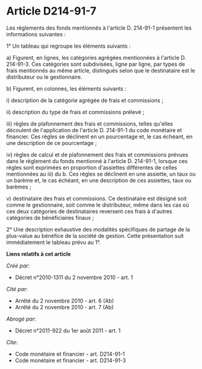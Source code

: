 # Article D214-91-7

Les règlements des fonds mentionnés à l'article D. 214-91-1 présentent les informations suivantes : 

1° Un tableau qui regroupe les éléments suivants : 

a) Figurent, en lignes, les catégories agrégées mentionnées à l'article D. 214-91-3. Ces catégories sont subdivisées, ligne
par ligne, par types de frais mentionnés au même article, distingués selon que le destinataire est le distributeur ou le
gestionnaire. 

b) Figurent, en colonnes, les éléments suivants : 

i) description de la catégorie agrégée de frais et commissions ; 

ii) description du type de frais et commissions prélevé ; 

iii) règles de plafonnement des frais et commissions, telles qu'elles découlent de l'application de l'article D. 214-91-1 du
code monétaire et financier. Ces règles se déclinent en un pourcentage et, le cas échéant, en une description de ce
pourcentage ; 

iv) règles de calcul et de plafonnement des frais et commissions prévues dans le règlement du fonds mentionné à l'article D.
214-91-1, lorsque ces règles sont exprimées en proportion d'assiettes différentes de celles mentionnées au iii) du b. Ces
règles se déclinent en une assiette, un taux ou un barème et, le cas échéant, en une description de ces assiettes, taux ou
barèmes ; 

v) destinataire des frais et commissions. Ce destinataire est désigné soit comme le gestionnaire, soit comme le distributeur,
même dans les cas où ces deux catégories de destinataires reversent ces frais à d'autres catégories de bénéficiaires
finaux ; 

2° Une description exhaustive des modalités spécifiques de partage de la plus-value au bénéfice de la société de gestion.
Cette présentation suit immédiatement le tableau prévu au 1°.

**Liens relatifs à cet article**

_Créé par_:

  - Décret n°2010-1311 du 2 novembre 2010 - art. 1

_Cité par_:

  - Arrêté du 2 novembre 2010 - art. 6 (Ab)
  - Arrêté du 2 novembre 2010 - art. 7 (Ab)

_Abrogé par_:

  - Décret n°2011-922 du 1er août 2011 - art. 1

_Cite_:

  - Code monétaire et financier - art. D214-91-1
  - Code monétaire et financier - art. D214-91-3
